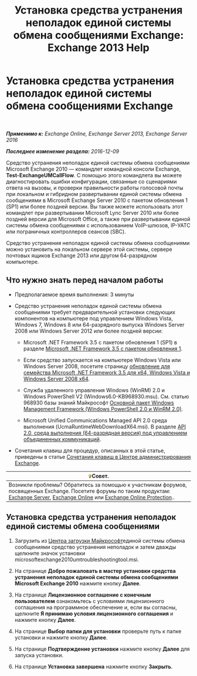 ﻿---
title: 'Установка средства устранения неполадок единой системы обмена сообщениями Exchange: Exchange 2013 Help'
TOCTitle: Установка средства устранения неполадок единой системы обмена сообщениями Exchange
ms:assetid: 84223af0-a717-49ee-add6-86313bb30d17
ms:mtpsurl: https://technet.microsoft.com/ru-ru/library/Ff844714(v=EXCHG.150)
ms:contentKeyID: 56271233
ms.date: 05/22/2018
mtps_version: v=EXCHG.150
ms.translationtype: MT
---

# Установка средства устранения неполадок единой системы обмена сообщениями Exchange

 

_**Применимо к:** Exchange Online, Exchange Server 2013, Exchange Server 2016_

_**Последнее изменение раздела:** 2016-12-09_

Средство устранения неполадок единой системы обмена сообщениями Microsoft Exchange 2010 — командлет командной консоли Exchange, **Test-ExchangeUMCallFlow**. С помощью этого командлета вы можете диагностировать ошибки конфигурации, связанные со сценариями ответа на вызовы, и проверки правильности работы голосовой почты при локальном и гибридном развертывании единой системы обмена сообщениями в Microsoft Exchange Server 2010 с пакетом обновления 1 (SP1) или более поздней версии. Вы также можете использовать этот командлет при развертывании Microsoft Lync Server 2010 или более поздней версии для Microsoft Office, а также при развертывании единой системы обмена сообщениями с использованием VoIP-шлюзов, IP-УАТС или пограничных контроллеров сеансов (SBC).

Средство устранения неполадок единой системы обмена сообщениями можно установить на локальном сервере этой системы, сервере почтовых ящиков Exchange 2013 или другом 64-разрядном компьютере.

## Что нужно знать перед началом работы

  - Предполагаемое время выполнения: 3 минуты

  - Средство устранения неполадок единой системы обмена сообщениями требует предварительной установки следующих компонентов на компьютере под управлением Windows Vista, Windows 7, Windows 8 или 64-разрядного выпуска Windows Server 2008 или Windows Server 2012 или более поздней версии:
    
      - Microsoft .NET Framework 3.5 с пакетом обновления 1 (SP1) в разделе [Microsoft .NET Framework 3.5 с пакетом обновления 1](https://go.microsoft.com/fwlink/p/?linkid=152380).
    
      - Если средство запускается на компьютере Windows Vista или Windows Server 2008, посетите страницу [обновление для семейства Microsoft .NET Framework 3.5 для x64, Windows Vista и Windows Server 2008 x64](https://go.microsoft.com/fwlink/p/?linkid=178998).
    
      - Служба удаленного управления Windows (WinRM) 2.0 и Windows PowerShell V2 (Windows6.0-KB968930.msu). См. статью 968930 базы знаний Майкрософт [Основной пакет Windows Management Framework (Windows PowerShell 2.0 и WinRM 2.0)](http://go.microsoft.com/fwlink/?linkid=3052%26kbid=968930).
    
      - Microsoft Unified Communications Managed API 2.0 среда выполнения (UcmaRuntimeWebDownloadX64.msi). В разделе [API 2.0, среда выполнения (64-разрядная версия) под управлением объединенных коммуникаций](https://go.microsoft.com/fwlink/p/?linkid=198175).

  - Сочетания клавиш для процедур, описанных в этой статье, приведены в статье [Сочетания клавиш в Центре администрирования Exchange](keyboard-shortcuts-in-the-exchange-admin-center-exchange-online-protection-help.md).

<table>
<thead>
<tr class="header">
<th><img src="images/Bb124558.tip(EXCHG.150).gif" title="Совет" alt="Совет" />Совет.</th>
</tr>
</thead>
<tbody>
<tr class="odd">
<td>Возникли проблемы? Обратитесь за помощью к участникам форумов, посвященных Exchange. Посетите форумы по таким продуктам: <a href="https://go.microsoft.com/fwlink/p/?linkid=60612">Exchange Server</a>, <a href="https://go.microsoft.com/fwlink/p/?linkid=267542">Exchange Online</a> или <a href="https://go.microsoft.com/fwlink/p/?linkid=285351">Exchange Online Protection</a>..</td>
</tr>
</tbody>
</table>


## Установка средства устранения неполадок единой системы обмена сообщениями

1.  Загрузить из [Центра загрузки Майкрософт](https://go.microsoft.com/fwlink/p/?linkid=182625)единой системы обмена сообщениями средство устранения неполадок и затем дважды щелкните значок установки microsoftexchange2010umtroubleshootingtool.msi.

2.  На странице **Добро пожаловать в мастер установки средства устранения неполадок единой системы обмена сообщениями Microsoft Exchange 2010** нажмите кнопку **Далее**.

3.  На странице **Лицензионное соглашение с конечным пользователем** ознакомьтесь с условиями лицензионного соглашения на программное обеспечение и, если вы согласны, щелкните **Я принимаю условия лицензионного соглашения** и нажмите кнопку **Далее**.

4.  На странице **Выбор папки для установки** проверьте путь к папке установки и нажмите кнопку **Далее**.

5.  На странице **Подтверждение установки** нажмите кнопку **Далее** для запуска установки.

6.  На странице **Установка завершена** нажмите кнопку **Закрыть**.

